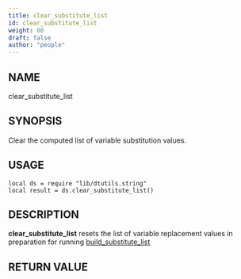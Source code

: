```yaml
---
title: clear_substitute_list
id: clear_substitute_list
weight: 80
draft: false
author: "people"
---
```


## NAME

clear_substitute_list

## SYNOPSIS

Clear the computed list of variable substitution values.

## USAGE
```
local ds = require "lib/dtutils.string"
local result = ds.clear_substitute_list()
```
## DESCRIPTION

**clear_substitute_list** resets the list of variable replacement values in 
preparation for running [build_substitute_list](build_substitute_list.md)

## RETURN VALUE


